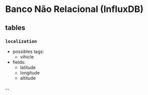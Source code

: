 # Banco Não Relacional (InfluxDB)


## tables

### `localization`

- possibles tags:
  - vihicle
- fields:
  - latitude
  - longitude
  - altitude

### ``
